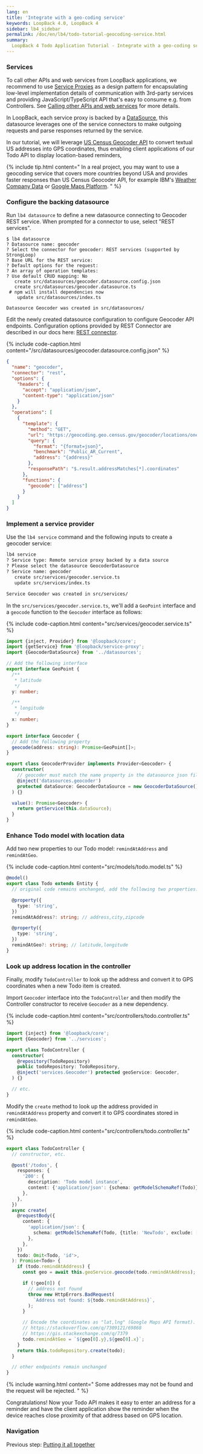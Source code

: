 ```yaml
---
lang: en
title: 'Integrate with a geo-coding service'
keywords: LoopBack 4.0, LoopBack 4
sidebar: lb4_sidebar
permalink: /doc/en/lb4/todo-tutorial-geocoding-service.html
summary:
  LoopBack 4 Todo Application Tutorial - Integrate with a geo-coding service
---
```


### Services

To call other APIs and web services from LoopBack applications, we recommend to
use [Service Proxies](../../Services.md) as a design pattern for encapsulating
low-level implementation details of communication with 3rd-party services and
providing JavaScript/TypeScript API that's easy to consume e.g. from
Controllers. See
[Calling other APIs and web services](../../Calling-other-APIs-and-Web-Services.md)
for more details.

In LoopBack, each service proxy is backed by a
[DataSource](./todo-tutorial-datasource.md), this datasource leverages one of
the service connectors to make outgoing requests and parse responses returned by
the service.

In our tutorial, we will leverage
[US Census Geocoder API](https://geocoding.geo.census.gov/geocoder/) to convert
textual US addresses into GPS coordinates, thus enabling client applications of
our Todo API to display location-based reminders,

{% include tip.html content="
In a real project, you may want to use a geocoding service that covers more
countries beyond USA and provides faster responses than US Census Geocoder API,
for example IBM's [Weather Company Data](https://console.bluemix.net/catalog/services/weather-company-data)
or [Google Maps Platform](https://developers.google.com/maps/documentation/geocoding).
" %}

### Configure the backing datasource

Run `lb4 datasource` to define a new datasource connecting to Geocoder REST
service. When prompted for a connector to use, select "REST services".

```
$ lb4 datasource
? Datasource name: geocoder
? Select the connector for geocoder: REST services (supported by StrongLoop)
? Base URL for the REST service:
? Default options for the request:
? An array of operation templates:
? Use default CRUD mapping: No
   create src/datasources/geocoder.datasource.config.json
   create src/datasources/geocoder.datasource.ts
 # npm will install dependencies now
    update src/datasources/index.ts

Datasource Geocoder was created in src/datasources/
```

Edit the newly created datasource configuration to configure Geocoder API
endpoints. Configuration options provided by REST Connector are described in our
docs here: [REST connector](/doc/en/lb4/REST-connector.html).

{% include code-caption.html content="/src/datasources/geocoder.datasource.config.json" %}

```json
{
  "name": "geocoder",
  "connector": "rest",
  "options": {
    "headers": {
      "accept": "application/json",
      "content-type": "application/json"
    }
  },
  "operations": [
    {
      "template": {
        "method": "GET",
        "url": "https://geocoding.geo.census.gov/geocoder/locations/onelineaddress",
        "query": {
          "format": "{format=json}",
          "benchmark": "Public_AR_Current",
          "address": "{address}"
        },
        "responsePath": "$.result.addressMatches[*].coordinates"
      },
      "functions": {
        "geocode": ["address"]
      }
    }
  ]
}
```

### Implement a service provider

Use the `lb4 service` command and the following inputs to create a geocoder
service:

```sh
lb4 service
? Service type: Remote service proxy backed by a data source
? Please select the datasource GeocoderDatasource
? Service name: geocoder
   create src/services/geocoder.service.ts
   update src/services/index.ts

Service Geocoder was created in src/services/
```

In the `src/services/geocoder.service.ts`, we'll add a `GeoPoint` interface and
a `geocode` function to the `Geocoder` interface as follows:

{% include code-caption.html content="src/services/geocoder.service.ts" %}

```ts
import {inject, Provider} from '@loopback/core';
import {getService} from '@loopback/service-proxy';
import {GeocoderDataSource} from '../datasources';

// Add the following interface
export interface GeoPoint {
  /**
   * latitude
   */
  y: number;

  /**
   * longitude
   */
  x: number;
}

export interface Geocoder {
  // Add the following property
  geocode(address: string): Promise<GeoPoint[]>;
}

export class GeocoderProvider implements Provider<Geocoder> {
  constructor(
    // geocoder must match the name property in the datasource json file
    @inject('datasources.geocoder')
    protected dataSource: GeocoderDataSource = new GeocoderDataSource(),
  ) {}

  value(): Promise<Geocoder> {
    return getService(this.dataSource);
  }
}
```

### Enhance Todo model with location data

Add two new properties to our Todo model: `remindAtAddress` and `remindAtGeo`.

{% include code-caption.html content="src/models/todo.model.ts" %}

```ts
@model()
export class Todo extends Entity {
  // original code remains unchanged, add the following two properties:

  @property({
    type: 'string',
  })
  remindAtAddress?: string; // address,city,zipcode

  @property({
    type: 'string',
  })
  remindAtGeo?: string; // latitude,longitude
}
```

### Look up address location in the controller

Finally, modify `TodoController` to look up the address and convert it to GPS
coordinates when a new Todo item is created.

Import `Geocoder` interface into the `TodoController` and then modify the
Controller constructor to receive `Geocoder` as a new dependency.

{% include code-caption.html content="src/controllers/todo.controller.ts" %}

```ts
import {inject} from '@loopback/core';
import {Geocoder} from '../services';

export class TodoController {
  constructor(
    @repository(TodoRepository)
    public todoRepository: TodoRepository,
    @inject('services.Geocoder') protected geoService: Geocoder,
  ) {}

  // etc.
}
```

Modify the `create` method to look up the address provided in `remindAtAddress`
property and convert it to GPS coordinates stored in `remindAtGeo`.

{% include code-caption.html content="src/controllers/todo.controller.ts" %}

```ts
export class TodoController {
  // constructor, etc.

  @post('/todos', {
    responses: {
      '200': {
        description: 'Todo model instance',
        content: {'application/json': {schema: getModelSchemaRef(Todo)}},
      },
    },
  })
  async create(
    @requestBody({
      content: {
        'application/json': {
          schema: getModelSchemaRef(Todo, {title: 'NewTodo', exclude: ['id']}),
        },
      },
    })
    todo: Omit<Todo, 'id'>,
  ): Promise<Todo> {
    if (todo.remindAtAddress) {
      const geo = await this.geoService.geocode(todo.remindAtAddress);

      if (!geo[0]) {
        // address not found
        throw new HttpErrors.BadRequest(
          `Address not found: ${todo.remindAtAddress}`,
        );
      }

      // Encode the coordinates as "lat,lng" (Google Maps API format). See also
      // https://stackoverflow.com/q/7309121/69868
      // https://gis.stackexchange.com/q/7379
      todo.remindAtGeo = `${geo[0].y},${geo[0].x}`;
    }
    return this.todoRepository.create(todo);
  }

  // other endpoints remain unchanged
}
```

{% include warning.html content="
Some addresses may not be found and the request will be rejected.
" %}

Congratulations! Now your Todo API makes it easy to enter an address for a
reminder and have the client application show the reminder when the device
reaches close proximity of that address based on GPS location.

### Navigation

Previous step: [Putting it all together](todo-tutorial-putting-it-together.md)
